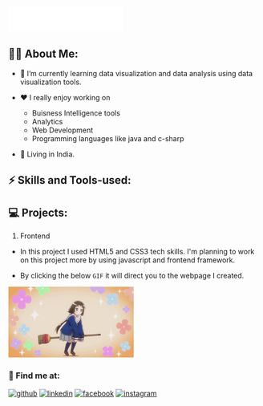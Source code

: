 ![Hi there, How are you doing?](Header/banner-2.svg)

## 🐱‍👤 About Me:
- 🌱 I’m currently learning data visualization and data analysis using data visualization tools.

- ❤️ I really enjoy working on 
  - Buisness Intelligence tools
  - Analytics
  - Web Development
  - Programming languages like java and c-sharp
  
- 🏡 Living in India.

<!---<a href="https://www.facebook.com/mathesh.kumar.142/"><img src=Icons/facebook.png alt='facebook' height='40'></a>
<a href="https://www.instagram.com/mathesh__kumar/"><img src=Icons/instagram.png alt='insta' height='40'></a>
<a href="https://www.linkedin.com/in/mathesh-kumar-106320161/"><img src=Icons/linkedin.png alt='linkedin' height='40'></a>
<a href="matheshkumar099@gmail.com"><img src=Icons/gmail.png alt='gmail' height='40'></a>--->

## ⚡️ Skills and Tools-used:


## 💻 Projects:
1. Frontend

- In this project I used HTML5 and CSS3 tech skills. I'm planning to work on this project more by using javascript and frontend framework.

- By clicking the below ``` GIF ``` it will direct you to the webpage I created.

<a href="https://mathesh099.github.io/"><img src="Anime girl/Anime girl.gif" width="250" ></a>

### 📌 Find me at:
[<img src='https://cdn.jsdelivr.net/npm/simple-icons@3.0.1/icons/github.svg' alt='github' height='40'>](https://github.com/Mathesh099)  [<img src='https://cdn.jsdelivr.net/npm/simple-icons@3.0.1/icons/linkedin.svg' alt='linkedin' height='40'>](https://www.linkedin.com/in/mathesh-kumar-106320161/)  [<img src='https://cdn.jsdelivr.net/npm/simple-icons@3.0.1/icons/facebook.svg' alt='facebook' height='40'>](https://www.facebook.com/mathesh.kumar.142)  [<img src='https://cdn.jsdelivr.net/npm/simple-icons@3.0.1/icons/instagram.svg' alt='instagram' height='40'>](https://www.instagram.com/mathesh__kumar/)  


